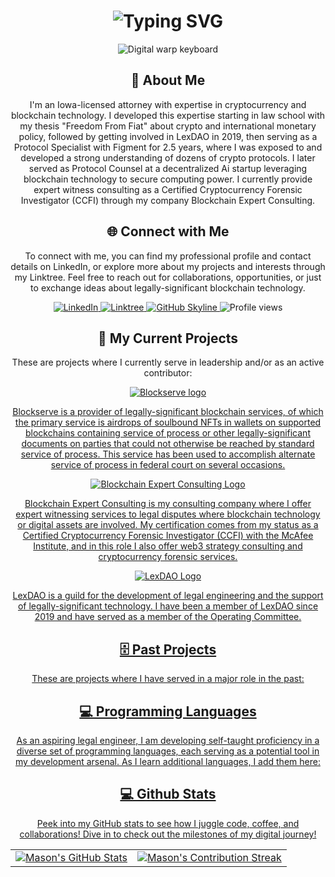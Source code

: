 <div align="center">
    <h1><img src="https://readme-typing-svg.herokuapp.com?font=Jetbrains+mono&size=40&duration=3000&color=33FF33&center=true&vCenter=true&width=435&lines=Hello..+I'm+Mason;Welcome+to..;..my+Github..;" alt="Typing SVG"/></h1>
    <p><img src="https://i.giphy.com/media/v1.Y2lkPTc5MGI3NjExdHVqcGNscHlndWlncnV0bXBkd3MzdmF1M2NubHVhM29vZnEzNjdpOCZlcD12MV9pbnRlcm5hbF9naWZfYnlfaWQmY3Q9Zw/DwlFRgKo87zDW/giphy.gif" alt="Digital warp keyboard" />
    </p>
</div>

<div align="center">
    <h2>🚀 About Me</h2>
<!--     <p><img src="termina-gh.gif" alt="Terminal GH GIF" /></p> -->
    <p>I'm an Iowa-licensed attorney with expertise in cryptocurrency and blockchain technology. I developed this expertise starting in law school with my thesis "Freedom From Fiat" about crypto and international monetary policy, followed by getting involved in LexDAO in 2019, then serving as a Protocol Specialist with Figment for 2.5 years, where I was exposed to and developed a strong understanding of dozens of crypto protocols. I later served as Protocol Counsel at a decentralized Ai startup leveraging blockchain technology to secure computing power. I currently provide expert witness consulting as a Certified Cryptocurrency Forensic Investigator (CCFI) through my company Blockchain Expert Consulting.</p>
</div>

<div align="center">
<h2 align="center" class="section-heading">🌐 Connect with Me</h2>
<p> To connect with me, you can find my professional profile and contact details on LinkedIn, or explore more about my projects and interests through my Linktree. Feel free to reach out for collaborations, opportunities, or just to exchange ideas about legally-significant blockchain technology. </p>
<div align="center">
  <a href="https://www.linkedin.com/in/jmasonbump11/">
    <img src="https://img.shields.io/badge/J.MasonBump-0077B5?style=for-the-badge&logo=linkedin&logoColor=white" alt="LinkedIn"/>
  </a>
  <a href="https://linktr.ee/jmasonbump">
    <img src="https://img.shields.io/badge/Linktree-39E09B?style=for-the-badge&logo=Linktree&logoColor=white" alt="Linktree"/>
  </a>
<a href="https://github.com/jmasonbump/jmasonbump" target="_blank">
    <img src="https://img.shields.io/badge/View%20on%20GitHub-%230077B5.svg?&style=for-the-badge&logo=github&logoColor=white" alt="GitHub Skyline"/>
</a>
<img src="https://komarev.com/ghpvc/?username=JMasonBump&style=for-the-badge" alt="Profile views" />
</div>

<div align="center">
  <h2>🔭 My Current Projects</h2>
    <p>These are projects where I currently serve in leadership and/or as an active contributor:</p>
  <a href="https://blockserve.tech">
    <img src="https://static.wixstatic.com/media/0c7b83_21386b91b97b435fa4d2a397b7c6f19d~mv2.png/v1/fill/w_666,h_254,al_c,q_85,usm_0.66_1.00_0.01,enc_auto/transparent%20cropped.png" alt="Blockserve logo"/>
    <p>Blockserve is a provider of legally-significant blockchain services, of which the primary service is airdrops of soulbound NFTs in wallets on supported blockchains containing service of process or other legally-significant documents on parties that could not otherwise be reached by standard service of process. This service has been used to accomplish alternate service of process in federal court on several occasions.</p>
  </a>
  <a href="https:www.blockchainexpertconsulting.com">
    <img src="https://static.wixstatic.com/media/88c71a_e90b0a1b821445b5bbdb25d6f8f052f2~mv2.png/v1/fill/w_716,h_250,al_c,q_85,usm_0.66_1.00_0.01,enc_auto/BEC%20logo.png" alt="Blockchain Expert Consulting Logo"/>
    <p>Blockchain Expert Consulting is my consulting company where I offer expert witnessing services to legal disputes where blockchain technology or digital assets are involved. My certification comes from my status as a Certified Cryptocurrency Forensic Investigator (CCFI) with the McAfee Institute, and in this role I also offer web3 strategy consulting and cryptocurrency forensic services.</p>
  </a>
  <a href="https://lexdao.org/">
    <img src="https://i0.wp.com/lexdao.org/wp-content/uploads/2023/03/LexDAO-Logo-Working-File-300-x-300-1.png?w=300&ssl=1" alt="LexDAO Logo"/>
    <p>LexDAO is a guild for the development of legal engineering and the support of legally-significant technology. I have been a member of LexDAO since 2019 and have served as a member of the Operating Committee.</p>

<div align="center">
  <h2>🗄️ Past Projects</h2>
    <p>These are projects where I have served in a major role in the past:</p>
</div>

<h2 align="center" class="section-heading">💻 Programming Languages</h2>
<p> As an aspiring legal engineer, I am developing self-taught proficiency in a diverse set of programming languages, each serving as a potential tool in my development arsenal. As I learn additional languages, I add them here:</p>
<div align="center">

</div>

<div align="center">
<h2 align="center" class="section-heading"> 💻 Github Stats</h2>
<p>Peek into my GitHub stats to see how I juggle code, coffee, and collaborations! Dive in to check out the milestones of my digital journey!</p>
 <table align="center" width="100%" height="100%" >
    <tr>
       <td><img style="border: none;" src="https://github-profile-summary-cards.vercel.app/api/cards/profile-details?username=jmasonbump&theme=github_dark" alt="Mason's GitHub Stats"/></td>   
       <td><img style="border: none;" src="https://github-readme-streak-stats.herokuapp.com/?user=jmasonbump&theme=merko" alt="Mason's Contribution Streak"/></td>
    </tr>
 </table>

 <table align="center" width="100%" height="100%" >
    <tr>
        <td><img style="border: none;" src="https://github-profile-summary-cards.vercel.app/api/cards/stats?username=jmasonbump&theme=github_dark" alt="Mason's GitHub Stats"/></td>
        <td><img style="border: none;" src="https://github-profile-summary-cards.vercel.app/api/cards/productive-time?username=jmasonbump&theme=github_dark&utcOffset=10" alt="Mason's GitHub Stats"/>
        <td><img style="border: none;" src="https://github-profile-summary-cards.vercel.app/api/cards/repos-per-language?username=jmasonbump&theme=github_dark" alt="Mason's GitHub Stats"/></td>
        <td><img style="border: none;" src="https://github-profile-summary-cards.vercel.app/api/cards/most-commit-language?username=jmasonbump&theme=github_dark" alt="Mason's GitHub Stats"/></td>
    </tr>
 </table>
</div>
